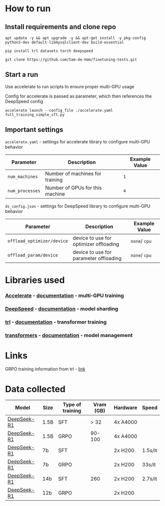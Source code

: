 # How to run

## Install requirements and clone repo

`apt update -y && apt upgrade -y && apt-get install -y pkg-config python3-dev default-libmysqlclient-dev build-essential`

`pip install trl datasets torch deepspeed`

`git clone https://github.com/Sam-de-Ham/finetuning-tests.git`

## Start a run

Use accelerate to run scripts to ensure proper multi-GPU usage

Config for accelerate is passed as parameter, which then references the DeepSpeed config

`accelerate launch --config_file ./accelerate.yaml full_training_simple_sft.py`

## Important settings

`accelerate.yaml` - settings for accelerate library to configure multi-GPU behavior

| Parameter       | Description                     | Example Value |
| --------------- | ------------------------------- | ------------- |
| `num_machines`  | Number of machines for training | `1`           |
| `num_processes` | Number of GPUs for this machine | `4`           |

`ds_config.json` - settings for DeepSpeed library to configure multi-GPU behavior

| Parameter                  | Description                            | Example Value |
| -------------------------- | -------------------------------------- | ------------- |
| `offload_optimizer/device` | device to use for optimizer offloading | `none`/ `cpu` |
| `offload_param/device`     | device to use for parameter offloading | `none`/ `cpu` |

# Libraries used

### [Accelerate](https://github.com/huggingface/accelerate) - [documentation](https://huggingface.co/docs/accelerate/en/index) - multi-GPU training

### [DeepSpeed](https://github.com/deepspeedai/DeepSpeed) - [documentation](https://deepspeed.readthedocs.io/en/latest/) - model sharding

### [trl](https://github.com/huggingface/trl) - [documentation](https://huggingface.co/docs/trl/index) - transformer training

### [transformers](https://github.com/huggingface/transformers) - [documentation](https://huggingface.co/docs/transformers/index) - model management

# Links

GRPO training information from trl - [link](https://huggingface.co/docs/trl/main/en/grpo_trainer)

# Data collected

| Model                                                         | Size | Type of training | Vram (GB) | Hardware | Speed   |
| ------------------------------------------------------------- | ---- | ---------------- | --------- | -------- | ------- |
| [DeepSeek-R1](https://huggingface.co/deepseek-ai/DeepSeek-R1) | 1.5B | SFT              | > 32      | 4x A4000 |         |
| [DeepSeek-R1](https://huggingface.co/deepseek-ai/DeepSeek-R1) | 1.5B | GRPO             | 90-100    | 4x A4000 |         |
| [DeepSeek-R1](https://huggingface.co/deepseek-ai/DeepSeek-R1) | 7b   | SFT              |           | 2x H200  | 1.5s/it |
| [DeepSeek-R1](https://huggingface.co/deepseek-ai/DeepSeek-R1) | 7b   | GRPO             |           | 2x H200  | 33s/it  |
| [DeepSeek-R1](https://huggingface.co/deepseek-ai/DeepSeek-R1) | 14b  | SFT              | 260       | 2x H200  | 2.7s/it |
| [DeepSeek-R1](https://huggingface.co/deepseek-ai/DeepSeek-R1) | 12b  | GRPO             |           | 2x H200  |         |
